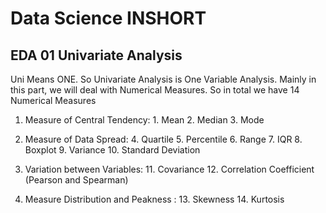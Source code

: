 # Data Science INSHORT

## EDA 01 Univariate Analysis ##

Uni Means ONE. So Univariate Analysis is One Variable Analysis. Mainly in this part, we will deal with Numerical Measures. So in total we have 14 Numerical Measures

1. Measure of Central Tendency: 1. Mean 2. Median 3. Mode

2. Measure of Data Spread: 4. Quartile 5. Percentile 6. Range 7. IQR 8. Boxplot 9. Variance 10. Standard Deviation

3. Variation between Variables: 11. Covariance 12. Correlation Coefficient (Pearson and Spearman)

4. Measure Distribution and Peakness : 13. Skewness 14. Kurtosis
